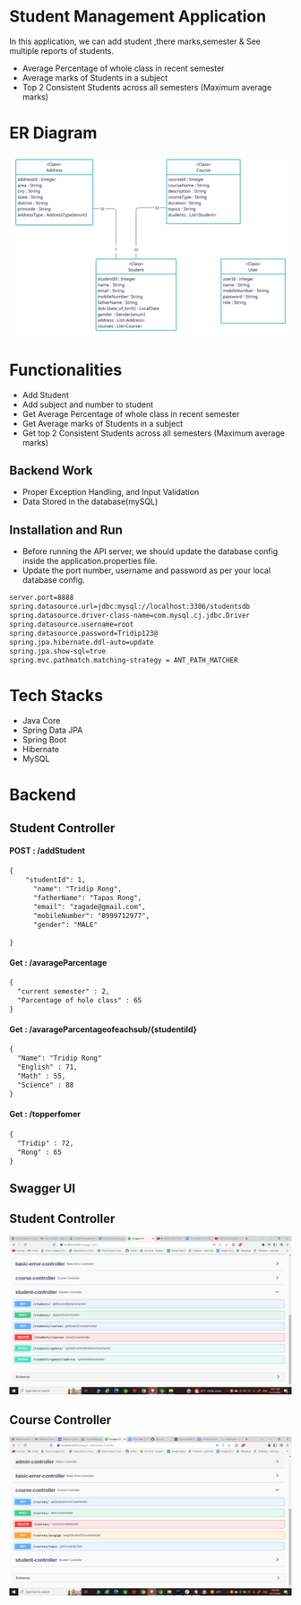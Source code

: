 # Student Management Application

In this application, we can add student ,there marks,semester &  See multiple reports of students.
- Average Percentage of whole class in recent semester
- Average marks of Students in a subject
- Top 2 Consistent Students across all semesters (Maximum average marks) 

# ER Diagram
[![SwaggerUI](https://github.com/kalevishal52/Student_Management_System/blob/main/StudentManagementApplication/Images/ER%20Diagram%20Student%20Management.png?raw=true)](https://github.com/kalevishal52/Student_Management_System/blob/main/StudentManagementApplication/Images/ER%20Diagram%20Student%20Management.png?raw=true)

# Functionalities
-   Add Student
-   Add subject and number to student
-   Get Average Percentage of whole class in recent semester
- Get Average marks of Students in a subject
- Get top 2 Consistent Students across all semesters (Maximum average marks) 

## Backend Work
-  Proper Exception Handling, and Input Validation
-  Data Stored in the database(mySQL)

## Installation and Run
-   Before running the API server, we should update the database config inside the application.properties file.
-   Update the port number, username and password as per your local database config.
```
server.port=8888
spring.datasource.url=jdbc:mysql://localhost:3306/studentsdb
spring.datasource.driver-class-name=com.mysql.cj.jdbc.Driver
spring.datasource.username=root
spring.datasource.password=Tridip123@
spring.jpa.hibernate.ddl-auto=update
spring.jpa.show-sql=true
spring.mvc.pathmatch.matching-strategy = ANT_PATH_MATCHER
```

# Tech Stacks

-   Java Core
-   Spring Data JPA
-   Spring Boot
-   Hibernate
-   MySQL


# Backend

## Student Controller

#### POST : /addStudent
```
{
    "studentId": 1,
      "name": "Tridip Rong",
      "fatherName": "Tapas Rong",
      "email": "zagade@gmail.com",
      "mobileNumber": "8999712977",
      "gender": "MALE"
    
}
```


#### Get : /avarageParcentage
```
{
  "current semester" : 2,
  "Parcentage of hole class" : 65
}
```

#### Get : /avarageParcentageofeachsub/{studentiId}
```
{
  "Name": "Tridip Rong"
  "English" : 71,
  "Math" : 55,
  "Science" : 88
}
```

#### Get : /topperfomer
```
{
  "Tridip" : 72,
  "Rong" : 65
}
```

## Swagger UI
## Student Controller
[![SwaggerUI](https://github.com/kalevishal52/Movie_Ticket_Booking_Application_Backend/blob/main/images/Images/s2.png?raw=true)](https://github.com/kalevishal52/Movie_Ticket_Booking_Application_Backend/blob/main/images/Images/s2.png?raw=true)


## Course Controller
[![SwaggerUI](https://github.com/kalevishal52/Movie_Ticket_Booking_Application_Backend/blob/main/images/Images/s1.png?raw=true)](https://github.com/kalevishal52/Movie_Ticket_Booking_Application_Backend/blob/main/images/Images/s1.png?raw=true)
